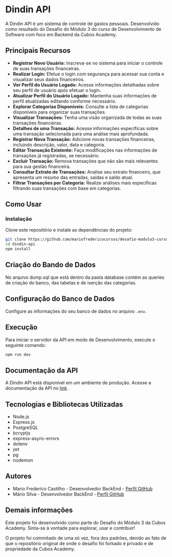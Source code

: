 # Dindin API


A Dindin API é um sistema de controle de gastos pessoais. Desenvolvido como resultado do Desafio do Módulo 3 do curso de Desenvolvimento de Software com foco em Backend da Cubos Academy.

## Principais Recursos

- **Registrar Novo Usuário:** Inscreva-se no sistema para iniciar o controle de suas transações financeiras.
- **Realizar Login:** Efetue o login com segurança para acessar sua conta e visualizar seus dados financeiros.
- **Ver Perfil do Usuário Logado:** Acesse informações detalhadas sobre seu perfil de usuário após efetuar o login.
- **Atualizar Perfil do Usuário Logado:** Mantenha suas informações de perfil atualizadas editando conforme necessário.
- **Explorar Categorias Disponíveis:** Consulte a lista de categorias disponíveis para organizar suas transações.
- **Visualizar Transações:** Tenha uma visão organizada de todas as suas transações financeiras.
- **Detalhes de uma Transação:** Acesse informações específicas sobre uma transação selecionada para uma análise mais aprofundada.
- **Registrar Nova Transação:** Adicione novas transações financeiras, incluindo descrição, valor, data e categoria.
- **Editar Transação Existente:** Faça modificações nas informações de transações já registradas, se necessário.
- **Excluir Transação:** Remova transações que não são mais relevantes para sua gestão financeira.
- **Consultar Extrato de Transações:** Analise seu extrato financeiro, que apresenta um resumo das entradas, saídas e saldo atual.
- **Filtrar Transações por Categoria:** Realize análises mais específicas filtrando suas transações com base em categorias.


## Como Usar

### Instalação

Clone este repositório e instale as dependências do projeto:

```bash
git clone https://github.com/mariofredericocursos/desafio-modulo3-curso-backend-cubos.git
cd dindin-api
npm install
```

## Criação do Bando de Dados

No arquivo dump.sql que está dentro da pasta database contém as queries de criação do banco, das tabelas e de iserção das categorias. 

## Configuração do Banco de Dados

Configure as informações do seu banco de dados no arquivo `.env`.

## Execução

Para iniciar o servidor da API em modo de Desenvolvimento, execute o seguinte comando:

```bash
npm run dev
```

## Documentação da API

A Dindin API está disponível em um ambiente de produção. Acesse a documentação da API no <a href="https://mfcastilho.github.io/dindin-api-documentacao/" target="_blank">link</a> .

## Tecnologias e Bibliotecas Utilizadas

- Node.js
- Express.js
- PostgreSQL
- bcryptjs
- express-async-errors
- dotenv
- jwt
- pg
- nodemon

## Autores

- Mario Frederico Castilho - Desenvolvedor BackEnd - <a href="https://github.com/mfcastilho" target="_blank">Perfil GitHub</a>
- Mário Silva - Desenvolvedor BackEnd - <a href="https://github.com/mariosilva81" target="_blank">Perfil GitHub</a>

## Demais informações

Este projeto foi desenvolvido como parte do Desafio do Módulo 3 da Cubos Academy. Sinta-se à vontade para explorar, usar e contribuir!

O projeto foi commitado de uma só vez, fora dos padrões, devido ao fato de que o repositório original de onde o desafio foi forkado é privado e de propriedade da Cubos Academy.



